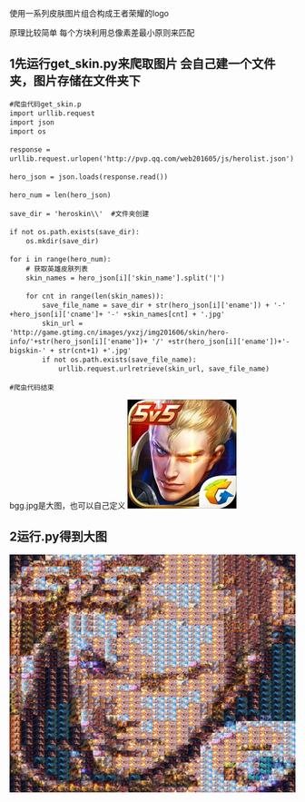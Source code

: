 
使用一系列皮肤图片组合构成王者荣耀的logo

原理比较简单 每个方块利用总像素差最小原则来匹配

## 1先运行get_skin.py来爬取图片 会自己建一个文件夹，图片存储在文件夹下


```
#爬虫代码get_skin.p
import urllib.request
import json
import os

response = urllib.request.urlopen('http://pvp.qq.com/web201605/js/herolist.json') 

hero_json = json.loads(response.read())

hero_num = len(hero_json)

save_dir = 'heroskin\\'  #文件夹创建

if not os.path.exists(save_dir):
    os.mkdir(save_dir)
    
for i in range(hero_num):
    # 获取英雄皮肤列表
    skin_names = hero_json[i]['skin_name'].split('|')
    
    for cnt in range(len(skin_names)):
        save_file_name = save_dir + str(hero_json[i]['ename']) + '-' +hero_json[i]['cname']+ '-' +skin_names[cnt] + '.jpg'
        skin_url = 'http://game.gtimg.cn/images/yxzj/img201606/skin/hero-info/'+str(hero_json[i]['ename'])+ '/' +str(hero_json[i]['ename'])+'-bigskin-' + str(cnt+1) +'.jpg'
        if not os.path.exists(save_file_name):
            urllib.request.urlretrieve(skin_url, save_file_name)

#爬虫代码结束
```



bgg.jpg是大图，也可以自己定义
![background](https://github.com/labAxiaoming/img2big_img/blob/master/bgg.jpg)



## 2运行.py得到大图

![goal picture](https://github.com/labAxiaoming/img2big_img/blob/master/bgg3.jpg)
